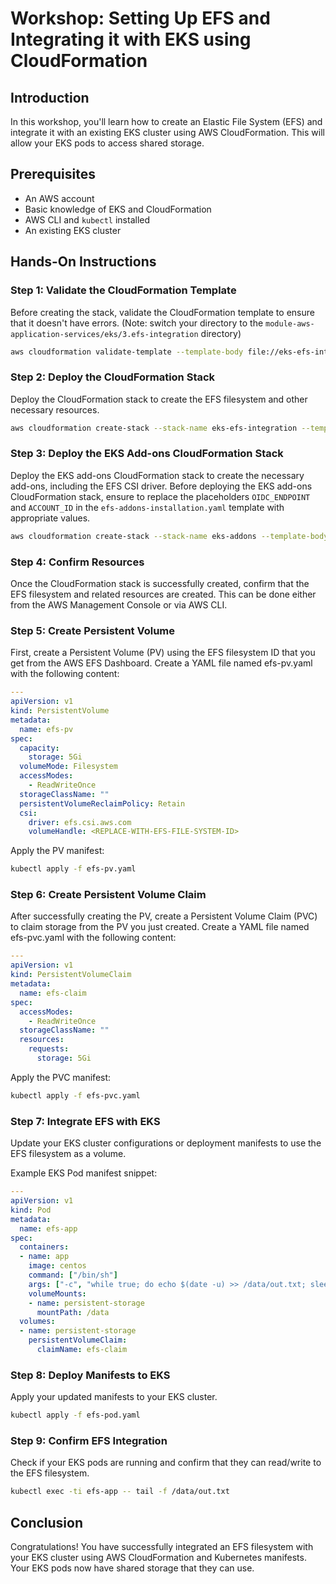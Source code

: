# Workshop: Setting Up EFS and Integrating it with EKS using CloudFormation

## Introduction
In this workshop, you'll learn how to create an Elastic File System (EFS) and integrate it with an existing EKS cluster using AWS CloudFormation. This will allow your EKS pods to access shared storage.

## Prerequisites
- An AWS account
- Basic knowledge of EKS and CloudFormation
- AWS CLI and `kubectl` installed
- An existing EKS cluster

## Hands-On Instructions

### Step 1: Validate the CloudFormation Template

Before creating the stack, validate the CloudFormation template to ensure that it doesn't have errors. (Note: switch your directory to the `module-aws-application-services/eks/3.efs-integration` directory)

```bash
aws cloudformation validate-template --template-body file://eks-efs-integration.yaml
```

### Step 2: Deploy the CloudFormation Stack

Deploy the CloudFormation stack to create the EFS filesystem and other necessary resources.

```bash
aws cloudformation create-stack --stack-name eks-efs-integration --template-body file://eks-efs-integration.yaml
```

### Step 3: Deploy the EKS Add-ons CloudFormation Stack
Deploy the EKS add-ons CloudFormation stack to create the necessary add-ons, including the EFS CSI driver. Before deploying the EKS add-ons CloudFormation stack, ensure to replace the placeholders `OIDC_ENDPOINT` and `ACCOUNT_ID` in the `efs-addons-installation.yaml` template with appropriate values.


```bash
aws cloudformation create-stack --stack-name eks-addons --template-body file://efs-addons-installation.yaml --capabilities CAPABILITY_NAMED_IAM
```

### Step 4: Confirm Resources

Once the CloudFormation stack is successfully created, confirm that the EFS filesystem and related resources are created. This can be done either from the AWS Management Console or via AWS CLI.

### Step 5: Create Persistent Volume
First, create a Persistent Volume (PV) using the EFS filesystem ID that you get from the AWS EFS Dashboard. Create a YAML file named efs-pv.yaml with the following content:

```yaml
---
apiVersion: v1
kind: PersistentVolume
metadata:
  name: efs-pv
spec:
  capacity:
    storage: 5Gi
  volumeMode: Filesystem
  accessModes:
    - ReadWriteOnce
  storageClassName: ""
  persistentVolumeReclaimPolicy: Retain
  csi:
    driver: efs.csi.aws.com
    volumeHandle: <REPLACE-WITH-EFS-FILE-SYSTEM-ID>
```

Apply the PV manifest:

```bash
kubectl apply -f efs-pv.yaml
```
### Step 6: Create Persistent Volume Claim
After successfully creating the PV, create a Persistent Volume Claim (PVC) to claim storage from the PV you just created. Create a YAML file named efs-pvc.yaml with the following content:

```yaml
---
apiVersion: v1
kind: PersistentVolumeClaim
metadata:
  name: efs-claim
spec:
  accessModes:
    - ReadWriteOnce
  storageClassName: ""
  resources:
    requests:
      storage: 5Gi
```

Apply the PVC manifest:

```bash
kubectl apply -f efs-pvc.yaml
```
### Step 7: Integrate EFS with EKS

Update your EKS cluster configurations or deployment manifests to use the EFS filesystem as a volume.

Example EKS Pod manifest snippet:

```yaml
---
apiVersion: v1
kind: Pod
metadata:
  name: efs-app
spec:
  containers:
  - name: app
    image: centos
    command: ["/bin/sh"]
    args: ["-c", "while true; do echo $(date -u) >> /data/out.txt; sleep 2; done"]
    volumeMounts:
    - name: persistent-storage
      mountPath: /data
  volumes:
  - name: persistent-storage
    persistentVolumeClaim:
      claimName: efs-claim
```

### Step 8: Deploy Manifests to EKS

Apply your updated manifests to your EKS cluster.

```bash
kubectl apply -f efs-pod.yaml
```

### Step 9: Confirm EFS Integration

Check if your EKS pods are running and confirm that they can read/write to the EFS filesystem.

```bash
kubectl exec -ti efs-app -- tail -f /data/out.txt
```

## Conclusion
Congratulations! You have successfully integrated an EFS filesystem with your EKS cluster using AWS CloudFormation and Kubernetes manifests. Your EKS pods now have shared storage that they can use.
